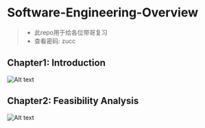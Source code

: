 # Software-Engineering-Overview
>- 此repo用于给各位带哥复习
>- 查看密码: zucc

## Chapter1: Introduction

![Alt text](https://github.com/zk31601102/Software-Engineering-Overview/raw/master/imgs/introduction.jpg)


## Chapter2: Feasibility Analysis

![Alt text](https://github.com/zk31601102/Software-Engineering-Overview/raw/master/imgs/feasibilityAnalysis.jpg)

